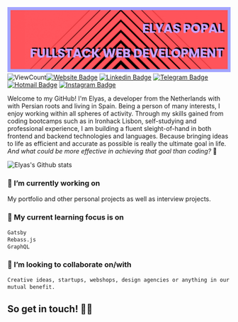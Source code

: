 ![](https://github.com/elyasp/elyasp/blob/master/banner.png)
![ViewCount](https://views.whatilearened.today/views/github/Elyas-Popal/Elyas-Popal.svg?cache=remove)[![Website Badge](https://img.shields.io/badge/elyaspopal.com-%235d438a?style=flat-square&link=http://elyaspopal.com)](http://elyaspopal.com)
[![Linkedin Badge](https://img.shields.io/badge/-LinkedIn-blue?style=flat-square&logo=Linkedin&logoColor=white&link=https://www.linkedin.com/in/elyaspopal/)](https://www.linkedin.com/in/elyaspopal/)
[![Telegram Badge](https://img.shields.io/badge/-Telegram-1ca0f1?style=flat-square&labelColor=1ca0f1&logo=telegram&logoColor=white&https://t.me/elyas_popal)](https://t.me/elyas_popal)
[![Hotmail Badge](https://img.shields.io/badge/-Hotmail-0078D4?style=flat-square&logo=microsoft-outlook&logoColor=white&link=mailto:elyasp@outlook.com)](mailto:elyasp@outlook.com)
[![Instagram Badge](https://img.shields.io/badge/instagram-elyasium-ff69b4?style=flat-square&link=http://instagram.com/elyasium)](http://instagram.com/elyasium)

Welcome to my GitHub! I'm Elyas, a developer from the Netherlands with with Persian roots and living in Spain. Being a person of many interests, I enjoy working within all spheres of activity. Through my skills gained from coding bootcamps such as in Ironhack Lisbon, self-studying and professional experience, I am building a fluent sleight-of-hand in both frontend and backend technologies and languages.
Because bringing ideas to life as efficient and accurate as possible is really the ultimate goal in life. _And what could be more effective in achieving that goal than coding?_ 🤖

![Elyas's Github stats](https://github-readme-stats.vercel.app/api?username=elyasp&show_icons=true&hide_border=true&theme=material-palenight)

### 🔭 I’m currently working on

My portfolio and other personal projects as well as interview projects.

### 🌱 My current learning focus is on

    Gatsby
    Rebass.js
    GraphQL

### 👯 I’m looking to collaborate on/with

    Creative ideas, startups, webshops, design agencies or anything in our mutual benefit.

## So get in touch! 🖐🏽
